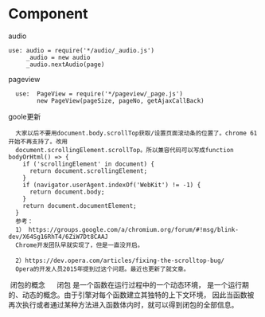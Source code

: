 # Component
  audio
  
    use: audio = require('*/audio/_audio.js')
         _audio = new audio
         _audio.nextAudio(page)
  pageview
    
      use:  PageView = require('*/pageview/_page.js')
            new PageView(pageSize, pageNo, getAjaxCallBack)
  goole更新
  
      大家以后不要用document.body.scrollTop获取/设置页面滚动条的位置了。chrome 61开始不再支持了。改用  
      document.scrollingElement.scrollTop。所以兼容代码可以写成function bodyOrHtml() => {
        if ('scrollingElement' in document) {
          return document.scrollingElement;
        }
        if (navigator.userAgent.indexOf('WebKit') != -1) {
          return document.body;
        }
        return document.documentElement;
      }
      参考：
      1） https://groups.google.com/a/chromium.org/forum/#!msg/blink-dev/X64Sg16RhT4/6ZiW7Dt8CAAJ
      Chrome开发团队早就实现了，但是一直没开启。

      2）https://dev.opera.com/articles/fixing-the-scrolltop-bug/
      Opera的开发人员2015年提到过这个问题。最近也更新了就文章。
    
  闭包的概念
      闭包 是一个函数在运行过程中的一个动态环境，
      是一个运行期的、动态的概念。由于引擎对每个函数建立其独特的上下文环境，
      因此当函数被再次执行或者通过某种方法进入函数体内时，就可以得到闭包的全部信息。


